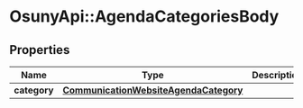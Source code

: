 # OsunyApi::AgendaCategoriesBody

## Properties
Name | Type | Description | Notes
------------ | ------------- | ------------- | -------------
**category** | [**CommunicationWebsiteAgendaCategory**](CommunicationWebsiteAgendaCategory.md) |  | 

